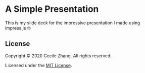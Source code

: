 # A Simple Presentation

This is my slide deck for the impressive presentation I made using impress.js 🤓

## License

Copyright &copy; 2020 Cecile Zhang. All rights reserved.

Licensed under the [MIT License](./LICENSE).
